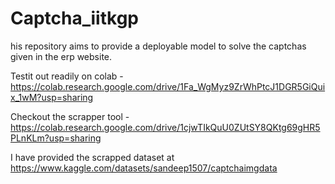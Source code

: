# Captcha_iitkgp
his repository aims to provide a deployable model to solve the captchas given in the erp website.

Testit out readily on colab - https://colab.research.google.com/drive/1Fa_WgMyz9ZrWhPtcJ1DGR5GiQuix_1wM?usp=sharing

Checkout the scrapper tool - https://colab.research.google.com/drive/1cjwTIkQuU0ZUtSY8QKtg69gHR5PLnKLm?usp=sharing

I have provided the scrapped dataset at https://www.kaggle.com/datasets/sandeep1507/captchaimgdata





